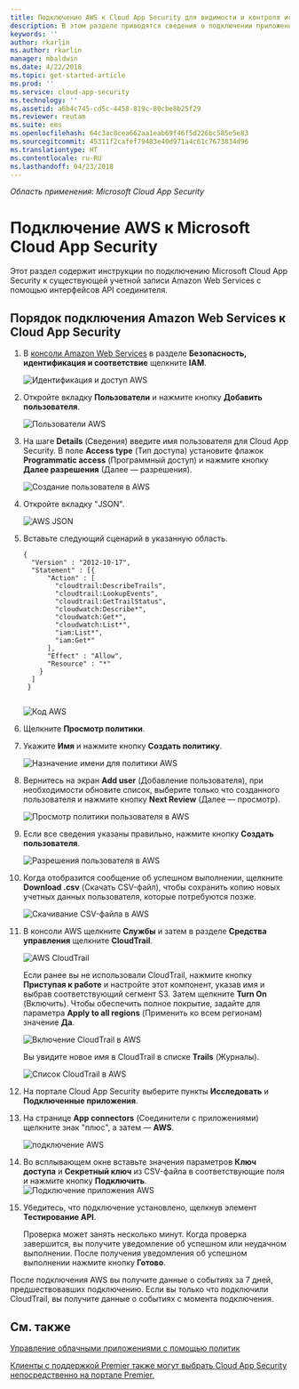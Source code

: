 ```yaml
---
title: Подключение AWS к Cloud App Security для видимости и контроля использования | Документы Майкрософт
description: В этом разделе приводятся сведения о подключении приложения AWS к Cloud App Security с помощью соединителя API.
keywords: ''
author: rkarlin
ms.author: rkarlin
manager: mbaldwin
ms.date: 4/22/2018
ms.topic: get-started-article
ms.prod: ''
ms.service: cloud-app-security
ms.technology: ''
ms.assetid: a6b4c745-cd5c-4458-819c-80cbe8b25f29
ms.reviewer: reutam
ms.suite: ems
ms.openlocfilehash: 64c3ac8cea662aa1eab69f46f5d226bc585e5e83
ms.sourcegitcommit: 45311f2cafef79483e40d971a4c61c7673834d96
ms.translationtype: HT
ms.contentlocale: ru-RU
ms.lasthandoff: 04/23/2018
---
```

*Область применения: Microsoft Cloud App Security*

# <a name="connect-aws-to-microsoft-cloud-app-security"></a>Подключение AWS к Microsoft Cloud App Security
Этот раздел содержит инструкции по подключению Microsoft Cloud App Security к существующей учетной записи Amazon Web Services с помощью интерфейсов API соединителя.  
  
## <a name="how-to-connect-amazon-web-services-to-cloud-app-security"></a>Порядок подключения Amazon Web Services к Cloud App Security  
  
1.  В [консоли Amazon Web Services](https://console.aws.amazon.com/) в разделе **Безопасность, идентификация и соответствие** щелкните **IAM**.  
  
     ![Идентификация и доступ AWS](./media/aws-identity-and-access.png "AWS identity and access")  
  
2.  Откройте вкладку **Пользователи** и нажмите кнопку **Добавить пользователя**.  
  
     ![Пользователи AWS](./media/aws-users.png "AWS users")      
  
4.  На шаге **Details** (Сведения) введите имя пользователя для Cloud App Security. В поле **Access type** (Тип доступа) установите флажок **Programmatic access** (Программный доступ) и нажмите кнопку **Далее разрешения** (Далее — разрешения).  

     ![Создание пользователя в AWS](./media/aws-create-user.png "Create user in AWS")

5. Откройте вкладку "JSON".

     ![AWS JSON](./media/aws-json.png "Вкладка AWS JSON")

6. Вставьте следующий сценарий в указанную область.

    ```     
    {  
      "Version" : "2012-10-17",  
      "Statement" : [{  
          "Action" : [  
            "cloudtrail:DescribeTrails",  
            "cloudtrail:LookupEvents",  
            "cloudtrail:GetTrailStatus",  
            "cloudwatch:Describe*",  
            "cloudwatch:Get*",  
            "cloudwatch:List*",  
            "iam:List*",  
            "iam:Get*"  
          ],  
          "Effect" : "Allow",  
          "Resource" : "*"  
        }  
      ]  
     }  
  
    ```  

     ![Код AWS](./media/aws-code.png "Код AWS")
    
6. Щелкните **Просмотр политики**.

7. Укажите **Имя** и нажмите кнопку **Создать политику**.

     ![Назначение имени для политики AWS](./media/aws-create-policy.png "Создание политики AWS")

9. Вернитесь на экран **Add user** (Добавление пользователя), при необходимости обновите список, выберите только что созданного пользователя и нажмите кнопку **Next Review** (Далее — просмотр).

   ![Просмотр политики пользователя в AWS](./media/aws-review-user.png "Review user in AWS")

10. Если все сведения указаны правильно, нажмите кнопку **Создать пользователя**.

    ![Разрешения пользователя в AWS](./media/aws-user-permissions.png "Review user permissions in AWS")

11. Когда отобразится сообщение об успешном выполнении, щелкните **Download .csv** (Скачать CSV-файл), чтобы сохранить копию новых учетных данных пользователя, которые потребуются позже.  

    ![Скачивание CSV-файла в AWS](./media/aws-download-csv.png "Download csv in AWS")
  
10. В консоли AWS щелкните **Службы** и затем в разделе **Средства управления** щелкните **CloudTrail**.  
  
     ![AWS CloudTrail](./media/aws-cloudtrail.png "AWS CloudTrail")  
  
    Если ранее вы не использовали CloudTrail, нажмите кнопку **Приступая к работе** и настройте этот компонент, указав имя и выбрав соответствующий сегмент S3. Затем щелкните **Turn On** (Включить). Чтобы обеспечить полное покрытие, задайте для параметра **Apply to all regions** (Применить ко всем регионам) значение **Да**.
  
       ![Включение CloudTrail в AWS](./media/aws-turnon-cloudtrail.png "Turn on CloudTrail in AWS")
  
    Вы увидите новое имя в CloudTrail в списке **Trails** (Журналы).
    
      ![Список CloudTrail в AWS](./media/aws-cloudtrail-list.png "CloudTrail list in AWS")
  
11. На портале Cloud App Security выберите пункты **Исследовать** и **Подключенные приложения**.  
  
12. На странице **App connectors** (Соединители с приложениями) щелкните знак "плюс", а затем — **AWS**.  
  
     ![подключение AWS](./media/connect-aws.png "подключение AWS")  
  
13. Во всплывающем окне вставьте значения параметров **Ключ доступа** и **Секретный ключ** из CSV-файла в соответствующие поля и нажмите кнопку **Подключить**.  
   ![Подключение приложения AWS](./media/aws-connect-app.png "Connect AWS app") 
  
14. Убедитесь, что подключение установлено, щелкнув элемент **Тестирование API**.  
  
     Проверка может занять несколько минут. Когда проверка завершится, вы получите уведомление об успешном или неудачном выполнении. После получения уведомления об успешном выполнении нажмите кнопку **Готово**.  
  
После подключения AWS вы получите данные о событиях за 7 дней, предшествовавших подключению. Если вы только что подключили CloudTrail, вы получите данные о событиях с момента подключения.
  
## <a name="see-also"></a>См. также  
[Управление облачными приложениями с помощью политик](control-cloud-apps-with-policies.md)   

[Клиенты с поддержкой Premier также могут выбрать Cloud App Security непосредственно на портале Premier.](https://premier.microsoft.com/)  
  
  